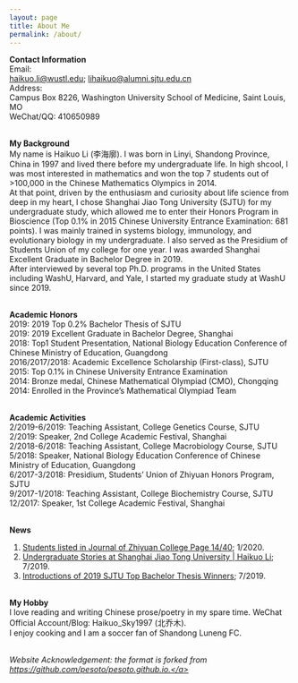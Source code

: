 ```yaml
---
layout: page
title: About Me
permalink: /about/
---
```


<p style="text-align:justify">
  
<strong>Contact Information</strong><br>
Email:<br>
haikuo.li@wustl.edu; lihaikuo@alumni.sjtu.edu.cn<br>
Address:<br>
Campus Box 8226, Washington University School of Medicine, Saint Louis, MO<br>
WeChat/QQ:
410650989<br>
<br>


<strong>My Background</strong><br>
My name is Haikuo Li (李海廓). I was born in Linyi, Shandong Province, China in 1997 and lived there before my undergraduate life. In high shcool, I was most interested in mathematics and won the top 7 students out of >100,000 in the Chinese Mathematics Olympics in 2014.<br>
At that point, driven by the enthusiasm and curiosity about life science from deep in my heart, I chose Shanghai Jiao Tong University (SJTU) for my undergraduate study, which allowed me to enter their Honors Program in Bioscience (Top 0.1% in 2015 Chinese University Entrance Examination: 681 points). I was mainly trained in systems biology, immunology, and evolutionary biology in my undergraduate. I also served as the Presidium of Students Union of my college for one year. I was awarded Shanghai Excellent Graduate in Bachelor Degree in 2019.<br>
After interviewed by several top Ph.D. programs in the United States including WashU, Harvard, and Yale, I started my graduate study at WashU since 2019.<br><br>


<strong>Academic Honors</strong><br>
2019:	2019 Top 0.2% Bachelor Thesis of SJTU<br>
2019:	2019 Excellent Graduate in Bachelor Degree, Shanghai<br>
2018:	Top1 Student Presentation, National Biology Education Conference of Chinese Ministry of Education, Guangdong<br>
2016/2017/2018:	Academic Excellence Scholarship (First-class), SJTU<br>
2015:	Top 0.1% in Chinese University Entrance Examination<br>
2014:	Bronze medal, Chinese Mathematical Olympiad (CMO), Chongqing<br>
2014:	Enrolled in the Province’s Mathematical Olympiad Team
<br><br>


<strong>Academic Activities</strong><br>
2/2019-6/2019:	Teaching Assistant, College Genetics Course, SJTU<br>
2/2019:	Speaker, 2nd College Academic Festival, Shanghai<br>
2/2018-6/2018:	Teaching Assistant, College Macrobiology Course, SJTU<br>
5/2018:	Speaker, National Biology Education Conference of Chinese Ministry of Education, Guangdong<br>
6/2017-3/2018:	Presidium, Students’ Union of Zhiyuan Honors Program, SJTU<br>
9/2017-1/2018:	Teaching Assistant, College Biochemistry Course, SJTU<br>
12/2017:	Speaker, 1st College Academic Festival, Shanghai
<br><br>


<strong>News</strong><br>
1. <a href="https://zhiyuan.sjtu.edu.cn/CommonFiles/2019zyCollegeJournal.pdf">Students listed in Journal of Zhiyuan College Page 14/40</a>; 1/2020.<br>
2. <a href="https://mp.weixin.qq.com/s/WK74i9U48gaV4xROFDVFhQ">Undergraduate Stories at Shanghai Jiao Tong University | Haikuo Li</a>; 7/2019.<br>
3. <a href="http://sjcg.jwc.sjtu.edu.cn/363/3/3/news.html">Introductions of 2019 SJTU Top Bachelor Thesis Winners</a>; 7/2019.
<br><br>


<strong>My Hobby</strong><br>
I love reading and writing Chinese prose/poetry in my spare time. WeChat Official Account/Blog: Haikuo_Sky1997 (北乔木).<br>
I enjoy cooking and I am a soccer fan of Shandong Luneng FC.
<br><br>

<i>Website Acknowledgement: the format is forked from <a href="https://github.com/pesoto/pesoto.github.io" target="_self">https://github.com/pesoto/pesoto.github.io.</a></i>
<br></p>
